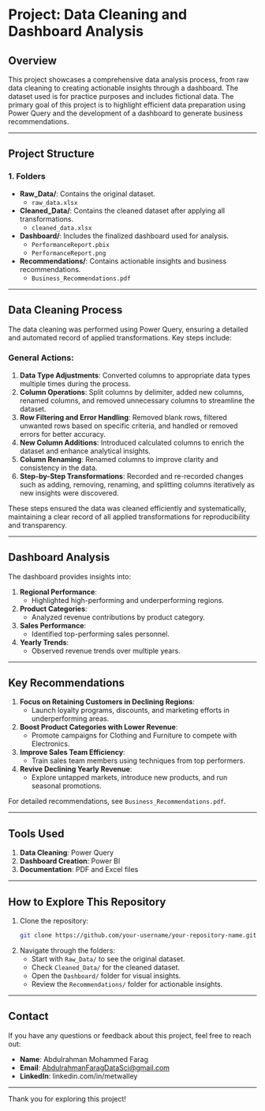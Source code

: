 # Project: Data Cleaning and Dashboard Analysis

## Overview
This project showcases a comprehensive data analysis process, from raw data cleaning to creating actionable insights through a dashboard. The dataset used is for practice purposes and includes fictional data. The primary goal of this project is to highlight efficient data preparation using Power Query and the development of a dashboard to generate business recommendations.

---

## Project Structure

### 1. **Folders**
- **Raw_Data/**: Contains the original dataset.
  - `raw_data.xlsx`
- **Cleaned_Data/**: Contains the cleaned dataset after applying all transformations.
  - `cleaned_data.xlsx`
- **Dashboard/**: Includes the finalized dashboard used for analysis.
  - `PerformanceReport.pbix`
  - `PerformanceReport.png`
- **Recommendations/**: Contains actionable insights and business recommendations.
  - `Business_Recommendations.pdf`

---

## Data Cleaning Process
The data cleaning was performed using Power Query, ensuring a detailed and automated record of applied transformations. Key steps include:

### **General Actions:**
1. **Data Type Adjustments**: Converted columns to appropriate data types multiple times during the process.
2. **Column Operations**: Split columns by delimiter, added new columns, renamed columns, and removed unnecessary columns to streamline the dataset.
3. **Row Filtering and Error Handling**: Removed blank rows, filtered unwanted rows based on specific criteria, and handled or removed errors for better accuracy.
4. **New Column Additions**: Introduced calculated columns to enrich the dataset and enhance analytical insights.
5. **Column Renaming**: Renamed columns to improve clarity and consistency in the data.
6. **Step-by-Step Transformations**: Recorded and re-recorded changes such as adding, removing, renaming, and splitting columns iteratively as new insights were discovered.

These steps ensured the data was cleaned efficiently and systematically, maintaining a clear record of all applied transformations for reproducibility and transparency.

---

## Dashboard Analysis
The dashboard provides insights into:

1. **Regional Performance**:
   - Highlighted high-performing and underperforming regions.
2. **Product Categories**:
   - Analyzed revenue contributions by product category.
3. **Sales Performance**:
   - Identified top-performing sales personnel.
4. **Yearly Trends**:
   - Observed revenue trends over multiple years.

---

## Key Recommendations
1. **Focus on Retaining Customers in Declining Regions**:
   - Launch loyalty programs, discounts, and marketing efforts in underperforming areas.
2. **Boost Product Categories with Lower Revenue**:
   - Promote campaigns for Clothing and Furniture to compete with Electronics.
3. **Improve Sales Team Efficiency**:
   - Train sales team members using techniques from top performers.
4. **Revive Declining Yearly Revenue**:
   - Explore untapped markets, introduce new products, and run seasonal promotions.

For detailed recommendations, see `Business_Recommendations.pdf`.

---

## Tools Used
1. **Data Cleaning**: Power Query
2. **Dashboard Creation**: Power BI
3. **Documentation**: PDF and Excel files

---

## How to Explore This Repository
1. Clone the repository:
   ```bash
   git clone https://github.com/your-username/your-repository-name.git
   ```
2. Navigate through the folders:
   - Start with `Raw_Data/` to see the original dataset.
   - Check `Cleaned_Data/` for the cleaned dataset.
   - Open the `Dashboard/` folder for visual insights.
   - Review the `Recommendations/` folder for actionable insights.

---

## Contact
If you have any questions or feedback about this project, feel free to reach out:
- **Name**: Abdulrahman Mohammed Farag
- **Email**: AbdulrahmanFaragDataSci@gmail.com
- **LinkedIn**: linkedin.com/in/metwalley

---

Thank you for exploring this project!
